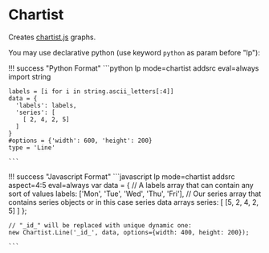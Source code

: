 # Chartist

Creates [chartist.js](https://gionkunz.github.io/chartist-js/) graphs.


You may use declarative python (use keyword `python` as param before "lp"):

!!! success "Python Format"
    ```python lp mode=chartist addsrc eval=always
    import string

    labels = [i for i in string.ascii_letters[:4]]
    data = {
      'labels': labels,
      'series': [
        [ 2, 4, 2, 5]
      ]
    }
    #options = {'width': 600, 'height': 200}
    type = 'Line'

    ```

!!! success "Javascript Format"
    ```javascript lp mode=chartist addsrc aspect=4:5 eval=always
    var data = {
      // A labels array that can contain any sort of values
      labels: ['Mon', 'Tue', 'Wed', 'Thu', 'Fri'],
      // Our series array that contains series objects or in this case series data arrays
      series: [
        [5, 2, 4, 2, 5]
      ]
    };


    // "_id_" will be replaced with unique dynamic one:
    new Chartist.Line('_id_', data, options={width: 400, height: 200});

    ```

```b lp:lightbox
```



